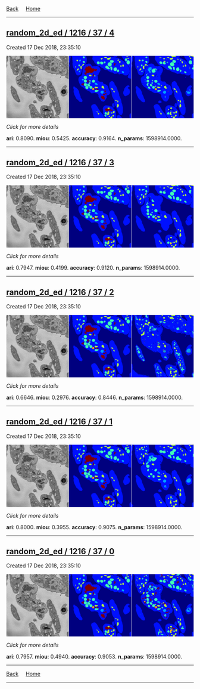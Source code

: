 
[Back](..)&nbsp;&nbsp;&nbsp;&nbsp;&nbsp;[Home](https://leapmanlab.github.io/snapshots)

---

<div class="summary"><a href="4"><h2>random_2d_ed / 1216 / 37 / 4</h2></a><p>Created 17 Dec 2018, 23:35:10
</p><a href="4"><img src="4/media/summary.png" align="center"></a><p>
<i>Click for more details</i>
</p></div>

**ari**: 0.8090. **miou**: 0.5425. **accuracy**: 0.9164. **n_params**: 1598914.0000. 

---

<div class="summary"><a href="3"><h2>random_2d_ed / 1216 / 37 / 3</h2></a><p>Created 17 Dec 2018, 23:35:10
</p><a href="3"><img src="3/media/summary.png" align="center"></a><p>
<i>Click for more details</i>
</p></div>

**ari**: 0.7947. **miou**: 0.4199. **accuracy**: 0.9120. **n_params**: 1598914.0000. 

---

<div class="summary"><a href="2"><h2>random_2d_ed / 1216 / 37 / 2</h2></a><p>Created 17 Dec 2018, 23:35:10
</p><a href="2"><img src="2/media/summary.png" align="center"></a><p>
<i>Click for more details</i>
</p></div>

**ari**: 0.6646. **miou**: 0.2976. **accuracy**: 0.8446. **n_params**: 1598914.0000. 

---

<div class="summary"><a href="1"><h2>random_2d_ed / 1216 / 37 / 1</h2></a><p>Created 17 Dec 2018, 23:35:10
</p><a href="1"><img src="1/media/summary.png" align="center"></a><p>
<i>Click for more details</i>
</p></div>

**ari**: 0.8000. **miou**: 0.3955. **accuracy**: 0.9075. **n_params**: 1598914.0000. 

---

<div class="summary"><a href="0"><h2>random_2d_ed / 1216 / 37 / 0</h2></a><p>Created 17 Dec 2018, 23:35:10
</p><a href="0"><img src="0/media/summary.png" align="center"></a><p>
<i>Click for more details</i>
</p></div>

**ari**: 0.7957. **miou**: 0.4940. **accuracy**: 0.9053. **n_params**: 1598914.0000. 

---

[Back](..)&nbsp;&nbsp;&nbsp;&nbsp;&nbsp;[Home](https://leapmanlab.github.io/snapshots)

---